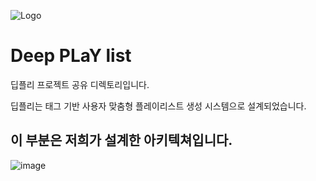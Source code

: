 ![Logo](https://github.com/Noyongrok/Machine-Runner/assets/136784056/16874fbf-f9a2-4d21-ac9d-a2fc90f98657)


# Deep PLaY list

딥플리 프로젝트 공유 디렉토리입니다. 

딥플리는 태그 기반 사용자 맞춤형 플레이리스트 생성 시스템으로 설계되었습니다. 

## 이 부분은 저희가 설계한 아키텍쳐입니다. 
![image](https://github.com/Noyongrok/Machine-Runner/assets/136784056/48294403-5c2d-4ede-8490-7030b6adcf75)



